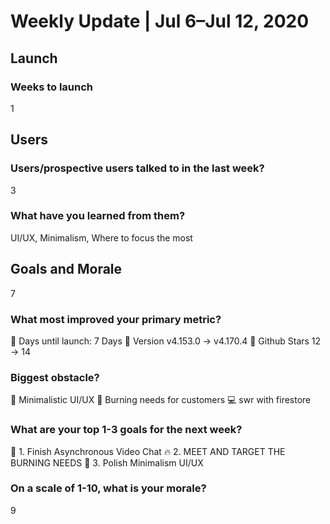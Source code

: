 # Weekly Update | Jul 6–Jul 12, 2020

## Launch

### Weeks to launch

1

## Users

### Users/prospective users talked to in the last week?

3

### What have you learned from them?

UI/UX, Minimalism, Where to focus the most

## Goals and Morale

7

### What most improved your primary metric?

🌈 Days until launch: 7 Days
🚀 Version v4.153.0 -> v4.170.4
🚗 Github Stars 12 -> 14

### Biggest obstacle?

💅 Minimalistic UI/UX
😤 Burning needs for customers
💻 swr with firestore

### What are your top 1-3 goals for the next week?

🚀 1. Finish Asynchronous Video Chat
🔥 2. MEET AND TARGET THE BURNING NEEDS
🌊 3. Polish Minimalism UI/UX

### On a scale of 1-10, what is your morale?

9
